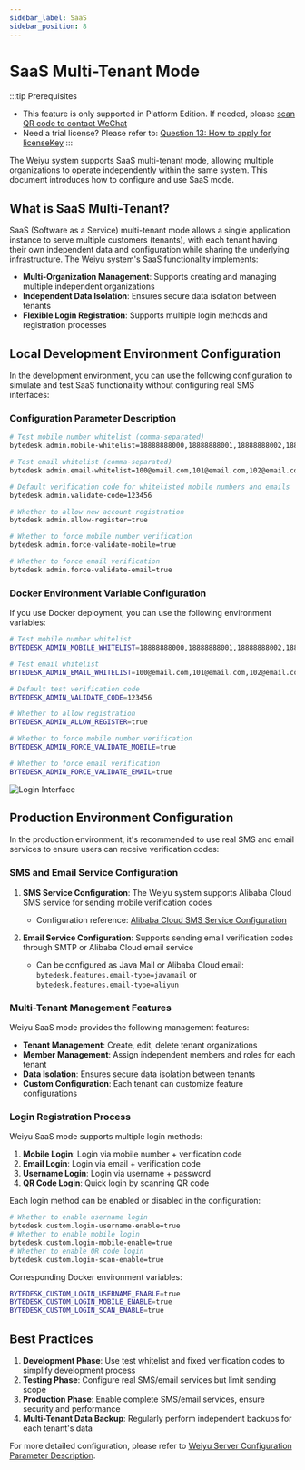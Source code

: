 ```yaml
---
sidebar_label: SaaS
sidebar_position: 8
---
```


# SaaS Multi-Tenant Mode

:::tip Prerequisites

- This feature is only supported in Platform Edition. If needed, please [scan QR code to contact WeChat](/img/wechat.png)
- Need a trial license? Please refer to: [Question 13: How to apply for licenseKey](/docs/faq#question-13-how-to-apply-for-licensekey)
:::

The Weiyu system supports SaaS multi-tenant mode, allowing multiple organizations to operate independently within the same system. This document introduces how to configure and use SaaS mode.

## What is SaaS Multi-Tenant?

SaaS (Software as a Service) multi-tenant mode allows a single application instance to serve multiple customers (tenants), with each tenant having their own independent data and configuration while sharing the underlying infrastructure. The Weiyu system's SaaS functionality implements:

- **Multi-Organization Management**: Supports creating and managing multiple independent organizations
- **Independent Data Isolation**: Ensures secure data isolation between tenants
- **Flexible Login Registration**: Supports multiple login methods and registration processes

## Local Development Environment Configuration

In the development environment, you can use the following configuration to simulate and test SaaS functionality without configuring real SMS interfaces:

### Configuration Parameter Description

```bash
# Test mobile number whitelist (comma-separated)
bytedesk.admin.mobile-whitelist=18888888000,18888888001,18888888002,18888888003,18888888004,18888888005,18888888006

# Test email whitelist (comma-separated)
bytedesk.admin.email-whitelist=100@email.com,101@email.com,102@email.com,103@email.com,104@email.com,105@email.com,106@email.com

# Default verification code for whitelisted mobile numbers and emails
bytedesk.admin.validate-code=123456

# Whether to allow new account registration
bytedesk.admin.allow-register=true

# Whether to force mobile number verification
bytedesk.admin.force-validate-mobile=true

# Whether to force email verification
bytedesk.admin.force-validate-email=true
```

### Docker Environment Variable Configuration

If you use Docker deployment, you can use the following environment variables:

```bash
# Test mobile number whitelist
BYTEDESK_ADMIN_MOBILE_WHITELIST=18888888000,18888888001,18888888002,18888888003,18888888004,18888888005,18888888006

# Test email whitelist
BYTEDESK_ADMIN_EMAIL_WHITELIST=100@email.com,101@email.com,102@email.com,103@email.com,104@email.com,105@email.com

# Default test verification code
BYTEDESK_ADMIN_VALIDATE_CODE=123456

# Whether to allow registration
BYTEDESK_ADMIN_ALLOW_REGISTER=true

# Whether to force mobile number verification
BYTEDESK_ADMIN_FORCE_VALIDATE_MOBILE=true

# Whether to force email verification
BYTEDESK_ADMIN_FORCE_VALIDATE_EMAIL=true
```

![Login Interface](/img/develop/saas/saas_login.png)

## Production Environment Configuration

In the production environment, it's recommended to use real SMS and email services to ensure users can receive verification codes:

### SMS and Email Service Configuration

1. **SMS Service Configuration**: The Weiyu system supports Alibaba Cloud SMS service for sending mobile verification codes
   - Configuration reference: [Alibaba Cloud SMS Service Configuration](../deploy/config#alibaba-cloud-sms-service-configuration---mobile-login-verification-code)

2. **Email Service Configuration**: Supports sending email verification codes through SMTP or Alibaba Cloud email service
   - Can be configured as Java Mail or Alibaba Cloud email: `bytedesk.features.email-type=javamail` or `bytedesk.features.email-type=aliyun`

### Multi-Tenant Management Features

Weiyu SaaS mode provides the following management features:

- **Tenant Management**: Create, edit, delete tenant organizations
- **Member Management**: Assign independent members and roles for each tenant
- **Data Isolation**: Ensures secure data isolation between tenants
- **Custom Configuration**: Each tenant can customize feature configurations

### Login Registration Process

Weiyu SaaS mode supports multiple login methods:

1. **Mobile Login**: Login via mobile number + verification code
2. **Email Login**: Login via email + verification code
3. **Username Login**: Login via username + password
4. **QR Code Login**: Quick login by scanning QR code

Each login method can be enabled or disabled in the configuration:

```bash
# Whether to enable username login
bytedesk.custom.login-username-enable=true
# Whether to enable mobile login
bytedesk.custom.login-mobile-enable=true
# Whether to enable QR code login
bytedesk.custom.login-scan-enable=true
```

Corresponding Docker environment variables:

```bash
BYTEDESK_CUSTOM_LOGIN_USERNAME_ENABLE=true
BYTEDESK_CUSTOM_LOGIN_MOBILE_ENABLE=true
BYTEDESK_CUSTOM_LOGIN_SCAN_ENABLE=true
```

## Best Practices

1. **Development Phase**: Use test whitelist and fixed verification codes to simplify development process
2. **Testing Phase**: Configure real SMS/email services but limit sending scope
3. **Production Phase**: Enable complete SMS/email services, ensure security and performance
4. **Multi-Tenant Data Backup**: Regularly perform independent backups for each tenant's data

For more detailed configuration, please refer to [Weiyu Server Configuration Parameter Description](../deploy/config).
